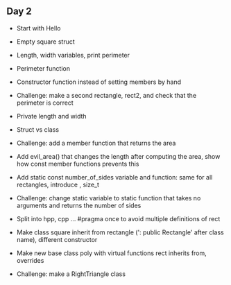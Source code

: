 ## Day 2

- Start with Hello

- Empty square struct

- Length, width variables, print perimeter

- Perimeter function

- Constructor function instead of setting members by hand

- Challenge: make a second rectangle, rect2, and check that the perimeter is correct

- Private length and width

- Struct vs class

- Challenge: add a member function that returns the area

- Add evil_area() that changes the length after computing the area, show how
const member functions prevents this

- Add static const number_of_sides variable and function: same for all rectangles, introduce <cstddef>, size_t

- Challenge: change static variable to static function that takes no arguments and returns the number of sides

- Split into hpp, cpp ... #pragma once to avoid multiple definitions of rect

- Make class square inherit from rectangle (': public Rectangle' after class name), different constructor

- Make new base class poly with virtual functions rect inherits from, overrides

- Challenge: make a RightTriangle class





